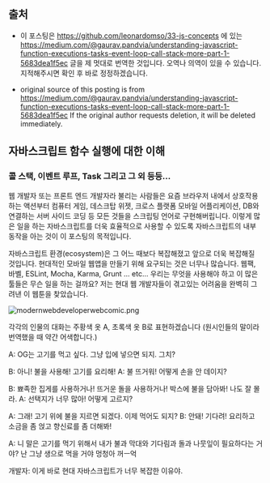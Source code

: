 ## 출처

- 이 포스팅은 https://github.com/leonardomso/33-js-concepts 에 있는 https://medium.com/@gaurav.pandvia/understanding-javascript-function-executions-tasks-event-loop-call-stack-more-part-1-5683dea1f5ec 글을 제 멋대로 번역한 것입니다. 오역나 의역이 있을 수 있습니다. 지적해주시면 확인 후 바로 정정하겠습니다.

- original source of this posting is from https://medium.com/@gaurav.pandvia/understanding-javascript-function-executions-tasks-event-loop-call-stack-more-part-1-5683dea1f5ec If the original author requests deletion, it will be deleted immediately.

## 자바스크립트 함수 실행에 대한 이해
### 콜 스택, 이벤트 루프, Task 그리고 그 외 등등...
 웹 개발자 또는 프론트 엔드 개발자라 불리는 사람들은 요즘 브라우저 내에서 상호작용하는 액션부터 컴퓨터 게임, 데스크탑 위젯, 크로스 플랫폼 모바일 어플리케이션, DB와 연결하는 서버 사이드 코딩 등 모든 것들을 스크립팅 언어로 구현해버립니다. 이렇게 많은 일을 하는 자바스크립트를 더욱 효율적으로 사용할 수 있도록 자바스크립트의 내부 동작을 아는 것이 이 포스팅의 목적입니다.
 
 자바스크립트 환경(ecosystem)은 그 어느 때보다 복잡해졌고 앞으로 더욱 복잡해질 것입니다. 현대적인 모바일 웹앱을 만들기 위해 요구되는 것은 너무나 많습니다. 웹팩, 바벨, ESLint, Mocha, Karma, Grunt ... etc... 우리는 무엇을 사용해야 하고 이 많은 툴들은 무슨 일을 하는 걸까요? 저는 현대 웹 개발자들이 겪고있는 어려움을 완벽히 그려낸 이 웹툰을 찾았습니다.
 
![modernwebdeveloperwebcomic.png](https://images.velog.io/post-images/jakeseo_me/631a6750-44cd-11e9-a7a4-4f4044b4f0ac/modernwebdeveloperwebcomic.png)

 각각의 인물의 대화는 주황색 옷 A, 초록색 옷 B로 표현하겠습니다
 (원시인들의 말이라 번역했을 때 약간 어색합니다.)
 
  A: OG는 고기를 먹고 싶다. 그냥 입에 넣으면 되지. 그치?
 
  B: 아니! 불을 사용해! 고기를 요리해!
  A: 불 뜨거워! 어떻게 손을 안 데이지?
  
  B: 뾰족한 집게를 사용하거나! 뜨거운 돌을 사용하거나! 박스에 불을 담아봐! 나도 잘 몰라.
  A: 선택지가 너무 많아! 어떻게 고르지?
  
  A: 그래! 고기 위에 불을 지르면 되겠다. 이제 먹어도 되지?
  B: 안돼! 기다려! 요리하고 소금을 좀 얹고 향신료를 좀 더해봐!
  
  A: 니 말은 고기를 먹기 위해서 내가 불과 막대와 기다림과 돌과 나뭇잎이 필요하다는 거야?
  	 난 그냥 생으로 먹을 거야 멍청아
     꺼ㅡ억
  
  개발자: 이게 바로 현대 자바스크립트가 너무 복잡한 이유야. 
